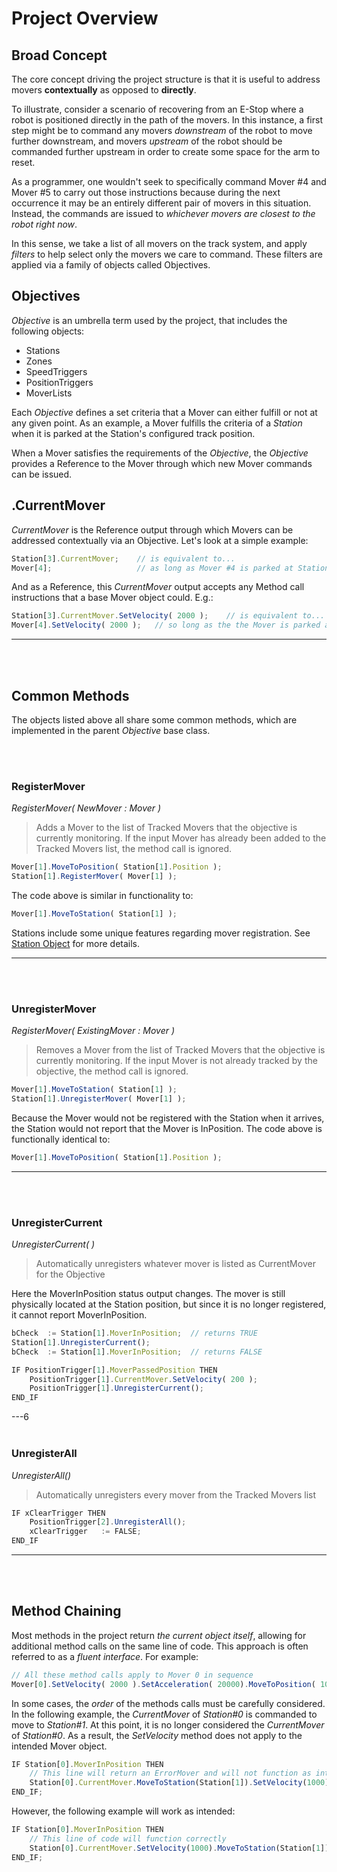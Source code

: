
# Project Overview

## Broad Concept

The core concept driving the project structure is that it is useful to address movers **contextually** as opposed to **directly**.

To illustrate, consider a scenario of recovering from an E-Stop where a robot is positioned directly in the path of the movers. In this instance, a first step might be to command any movers *downstream* of the robot to move further downstream, and movers *upstream* of the robot should be commanded further upstream in order to create some space for the arm to reset.

As a programmer, one wouldn't seek to specifically command Mover #4 and Mover #5 to carry out those instructions because during the next occurrence it may be an entirely different pair of movers in this situation. Instead, the commands are issued to *whichever movers are closest to the robot right now*.

In this sense, we take a list of all movers on the track system, and apply *filters* to help select only the movers we care to command. These filters are applied via a family of objects called Objectives.


## Objectives

*Objective* is an umbrella term used by the project, that includes the following objects:

- Stations
- Zones
- SpeedTriggers
- PositionTriggers
- MoverLists

Each *Objective* defines a set criteria that a Mover can either fulfill or not at any given point. As an example, a Mover fulfills the criteria of a *Station* when it is parked at the Station's configured track position.

When a Mover satisfies the requirements of the *Objective*, the *Objective* provides a Reference to the Mover through which new Mover commands can be issued.

## .CurrentMover

*CurrentMover* is the Reference output through which Movers can be addressed contextually via an Objective. Let's look at a simple example:

```javascript
Station[3].CurrentMover;	// is equivalent to...
Mover[4];					// as long as Mover #4 is parked at Station#3
```

And as a Reference, this *CurrentMover* output accepts any Method call instructions that a base Mover object could. E.g.:

```javascript
Station[3].CurrentMover.SetVelocity( 2000 );	// is equivalent to...
Mover[4].SetVelocity( 2000 );	// so long as the the Mover is parked as above
```


---
<br>
<br>

## Common Methods

The objects listed above all share some common methods, which are implemented in the parent *Objective* base class.

<br>
<br>

### RegisterMover

*RegisterMover( NewMover : Mover )*

> Adds a Mover to the list of Tracked Movers that the objective is currently monitoring. If the input Mover has already been added to the Tracked Movers list, the method call is ignored.

```javascript
Mover[1].MoveToPosition( Station[1].Position );
Station[1].RegisterMover( Mover[1] );
```

The code above is similar in functionality to:

```javascript
Mover[1].MoveToStation( Station[1] );
```

Stations include some unique features regarding mover registration. See [Station Object](Station.md) for more details.

---
<br>
<br>

### UnregisterMover

*RegisterMover( ExistingMover : Mover )*

> Removes a Mover from the list of Tracked Movers that the objective is currently monitoring. If the input Mover is not already tracked by the objective, the method call is ignored.

```javascript
Mover[1].MoveToStation( Station[1] );
Station[1].UnregisterMover( Mover[1] );
```

Because the Mover would not be registered with the Station when it arrives, the Station would not report that the Mover is InPosition. The code above is functionally identical to:

```javascript
Mover[1].MoveToPosition( Station[1].Position );
```

---
<br>
<br>

### UnregisterCurrent

*UnregisterCurrent( )*

> Automatically unregisters whatever mover is listed as CurrentMover for the Objective

Here the MoverInPosition status output changes. The mover is still physically located at the Station position, but since it is no longer registered, it cannot report MoverInPosition.

```javascript
bCheck	:= Station[1].MoverInPosition;	// returns TRUE
Station[1].UnregisterCurrent();
bCheck	:= Station[1].MoverInPosition;	// returns FALSE
```

```javascript
IF PositionTrigger[1].MoverPassedPosition THEN
	PositionTrigger[1].CurrentMover.SetVelocity( 200 );
	PositionTrigger[1].UnregisterCurrent();
END_IF
```

---6
<br>
<br>

### UnregisterAll

*UnregisterAll()*

> Automatically unregisters every mover from the Tracked Movers list

```javascript
IF xClearTrigger THEN
	PositionTrigger[2].UnregisterAll();
	xClearTrigger	:= FALSE;
END_IF
```

---
<br>
<br>

## Method Chaining

Most methods in the project return *the current object itself*, allowing for additional method calls on the same line of code. This approach is often referred to as a *fluent interface*. For example:

```javascript
// All these method calls apply to Mover 0 in sequence
Mover[0].SetVelocity( 2000 ).SetAcceleration( 20000).MoveToPosition( 1000 );
```

In some cases, the *order* of the methods calls must be carefully considered. In the following example, the *CurrentMover* of *Station#0* is commanded to move to *Station#1*. At this point, it is no longer considered the *CurrentMover* of *Station#0*. As a result, the *SetVelocity* method does not apply to the intended Mover object.

```javascript
IF Station[0].MoverInPosition THEN
	// This line will return an ErrorMover and will not function as intended
	Station[0].CurrentMover.MoveToStation(Station[1]).SetVelocity(1000);
END_IF;
```

However, the following example will work as intended:

```javascript
IF Station[0].MoverInPosition THEN
	// This line of code will function correctly
	Station[0].CurrentMover.SetVelocity(1000).MoveToStation(Station[1]);
END_IF;
```
